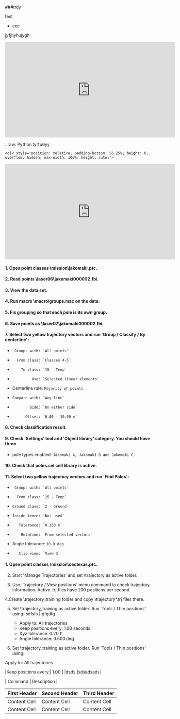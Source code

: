 ###trdy

test
* eee

jyfjhyhujygh


<iframe width="560" height="315" src="https://www.youtube.com/embed/2Q_ZzBGPdqE?start=10" frameborder="0" allow="autoplay; encrypted-media" allowfullscreen></iframe>

..raw: Python
tyrtu6yy



    <div style="position: relative; padding-bottom: 56.25%; height: 0; overflow: hidden; max-width: 100%; height: auto;">
<iframe width="560" height="315" src="https://www.youtube.com/embed/2Q_ZzBGPdqE?start=10" frameborder="0" allow="autoplay; encrypted-media" allowfullscreen></iframe>
    </div>

#### 1. Open point classes \mission\jakomaki.ptc.
#### 2. Read points \laser06\jakomaki000002.fbi.
#### 3. View the data set.
#### 4. Run macro \macro\groups.mac on the data.
#### 5. Fix grouping so that each pole is its own group.
#### 6. Save points as \laser07\jakomaki000002.fbi.
#### 7. Select two yellow trajectory vectors and run 'Group / Classify / By centerline':
*      Groups with: `All points`
*       From class: `Classes 4-5`
*         To class: `15 - Temp`
*              Use: `Selected linear elements`
*  Centerline rule: `Majority of points`
*     Compare with: `Any line`
*             Side: `On either side`
*           Offset: `0.00 - 10.00 m`
#### 8. Check classification result.
#### 9. Check 'Settings' tool and 'Object library' category. You should have three
*    pole types enabled: `Jakomaki A, Jakomaki B and Jakomaki C.`
#### 10. Check that poles.cel cell library is active.
#### 11. Select two yellow trajectory vectors and run 'Find Poles':
*      Groups with: `All points`
*       From class: `15 - Temp`
*     Ground class: `2 - Ground`
*     Inside fence: `Not used`
*        Tolerance: `0.150 m`
*         Rotation: `From selected vectors`
*  Angle tolerance: `10.0 deg`
*        Clip view: `View 3`



#### 1. Open point classes \mission\cectexas.ptc.

2. Start 'Manage Trajectories' and set \trajectory as active folder.

3. Use 'Trajectory / View positions' menu command to check trajectory information.
   Active .trj files have 200 positions per second.

4.Create \trajectory_training folder and copy \trajectory\*.trj files there.

5. Set \trajectory_training as active folder. Run 'Tools / Thin positions' using:
sdfsfs  | gfgdfg 
	* Apply to:		All trajectories
	* Keep positions every: 		1.00 seconds
	* Xyz tolerance:	0.20 ft
	* Angle tolerance:		0.500 deg

5. Set \trajectory_training as active folder. Run 'Tools / Thin positions' using:

Apply to:		All trajectories


|Keep positions every:| 		1.00 | 
|dsds |sdsadsads|

| Command | Description |



First Header | Second Header | Third Header
------------ | ------------- | ------------
Content Cell | Content Cell  | Content Cell
Content Cell | Content Cell  | Content Cell


